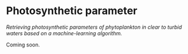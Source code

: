 # Photosynthetic parameter
*Retrieving photosynthetic parameters of phytoplankton in clear to turbid waters based on a machine-learning algorithm.*

Coming soon.
